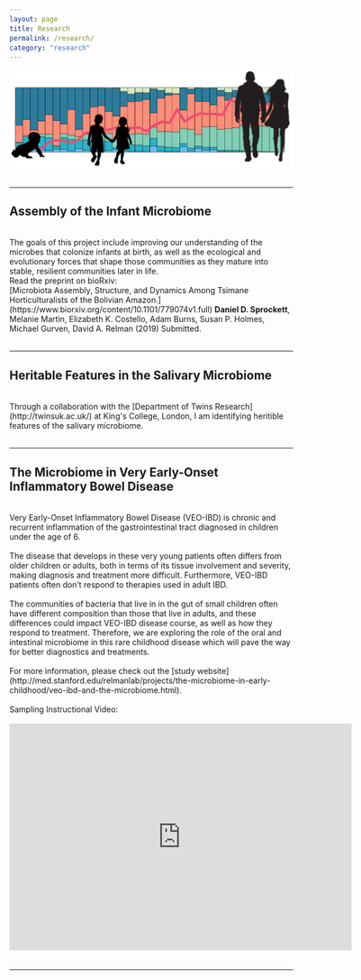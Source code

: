 ```yaml
---
layout: page
title: Research
permalink: /research/
category: "research"
---
```


![microbiome maturation](/images/microbiome_maturation.png)
<br>
<br>

***

<h2>Assembly of the Infant Microbiome</h2>
<br>
The goals of this project include improving our understanding of the microbes that colonize infants at birth, as well as the ecological and evolutionary forces that shape those communities as they mature into stable, resilient communities later in life.  
<br>
Read the preprint on bioRxiv:
<br>
[Microbiota Assembly, Structure, and Dynamics Among Tsimane Horticulturalists of the Bolivian Amazon.](https://www.biorxiv.org/content/10.1101/779074v1.full) <b>Daniel D. Sprockett</b>, Melanie Martin, Elizabeth K. Costello, Adam Burns, Susan P. Holmes, Michael Gurven, David A. Relman (2019) Submitted. 
<br>
<br>

***

<h2>Heritable Features in the Salivary Microbiome</h2>
<br>
Through a collaboration with the [Department of Twins Research](http://twinsuk.ac.uk/) at King's College, London, I am identifying heritible features of the salivary microbiome.   
<br>
<br>

***

<h2>The Microbiome in Very Early-Onset Inflammatory Bowel Disease</h2>
<br>
Very Early-Onset Inflammatory Bowel Disease (VEO-IBD) is chronic and recurrent inflammation of the gastrointestinal tract diagnosed in children under the age of 6.<br>
<br>
The disease that develops in these very young patients often differs from older children or adults, both in terms of its tissue involvement and severity, making diagnosis and treatment more difficult. Furthermore, VEO-IBD patients often don’t respond to therapies used in adult IBD.<br>
<br>
The communities of bacteria that live in in the gut of small children often have different composition than those that live in adults, and these differences could impact VEO-IBD disease course, as well as how they respond to treatment. Therefore, we are exploring the role of the oral and intestinal microbiome in this rare childhood disease which will pave the way for better diagnostics and treatments. <br>
<br>
For more information, please check out the [study website](http://med.stanford.edu/relmanlab/projects/the-microbiome-in-early-childhood/veo-ibd-and-the-microbiome.html).<br>
<br>
Sampling Instructional Video:<br>
<br>
<iframe id="kaltura_player" src="https://cdnapisec.kaltura.com/p/1392761/sp/139276100/embedIframeJs/uiconf_id/23332312/partner_id/1392761?iframeembed=true&playerId=kaltura_player&entry_id=0_oj289523&flashvars[mediaProtocol]=rtmp&amp;flashvars[streamerType]=rtmp&amp;flashvars[streamerUrl]=rtmp://www.kaltura.com:1935&amp;flashvars[rtmpFlavors]=1&amp;flashvars[localizationCode]=en&amp;flashvars[leadWithHTML5]=true&amp;flashvars[sideBarContainer.plugin]=true&amp;flashvars[sideBarContainer.position]=left&amp;flashvars[sideBarContainer.clickToClose]=true&amp;flashvars[chapters.plugin]=true&amp;flashvars[chapters.layout]=vertical&amp;flashvars[chapters.thumbnailRotator]=false&amp;flashvars[streamSelector.plugin]=true&amp;flashvars[EmbedPlayer.SpinnerTarget]=videoHolder&amp;flashvars[dualScreen.plugin]=true&amp;&wid=0_cba40pqq" width="608" height="402" allowfullscreen webkitallowfullscreen mozAllowFullScreen allow="autoplay *; fullscreen *; encrypted-media *" frameborder="0" title="Kaltura Player"></iframe>
<br>
<br>

***
<br>
<br>
